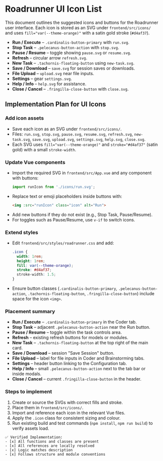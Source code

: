 # Roadrunner UI Icon List

This document outlines the suggested icons and buttons for the Roadrunner user interface. Each icon is stored as an SVG under `frontend/src/icons/` and uses `fill="var(--theme-orange)"` with a satin gold stroke (`#d4af37`).

- **Run / Execute** – `.cardinalis-button-primary` with `run.svg`.
- **Stop Task** – `.pelecanus-button-action` with `stop.svg`.
- **Pause / Resume** – toggle showing `pause.svg` or `resume.svg`.
- **Refresh** – circular arrow `refresh.svg`.
- **New Task** – `.tachornis-floating-button` using `new-task.svg`.
- **Save / Download** – `save.svg` for session saves or downloads.
- **File Upload** – `upload.svg` near file inputs.
- **Settings** – gear `settings.svg`.
- **Help / Info** – `help.svg` for assistance.
- **Close / Cancel** – `.fringilla-close-button` with `close.svg`.

## Implementation Plan for UI Icons

### Add icon assets
- Save each icon as an SVG under `frontend/src/icons/`.
- Files: `run.svg`, `stop.svg`, `pause.svg`, `resume.svg`, `refresh.svg`, `new-task.svg`, `save.svg`, `upload.svg`, `settings.svg`, `help.svg`, `close.svg`.
- Each SVG uses `fill="var(--theme-orange)"` and `stroke="#d4af37"` (satin gold) with a small `stroke-width`.

### Update Vue components
- Import the required SVG in `frontend/src/App.vue` and any component with buttons:
  ```javascript
  import runIcon from './icons/run.svg';
  ```
- Replace text or emoji placeholders inside buttons with:
  ```html
  <img :src="runIcon" class="icon" alt="Run">
  ```
- Add new buttons if they do not exist (e.g., Stop Task, Pause/Resume).
- For toggles such as Pause/Resume, use `v-if` to switch icons.

### Extend styles
- Edit `frontend/src/styles/roadrunner.css` and add:
  ```css
  .icon {
    width: 1rem;
    height: 1rem;
    fill: var(--theme-orange);
    stroke: #d4af37;
    stroke-width: 1.5;
  }
  ```
- Ensure button classes (`.cardinalis-button-primary`, `.pelecanus-button-action`, `.tachornis-floating-button`, `.fringilla-close-button`) include space for the icon `<img>`.

### Placement summary
- **Run / Execute** – `.cardinalis-button-primary` in the Coder tab.
- **Stop Task** – adjacent `.pelecanus-button-action` near the Run button.
- **Pause / Resume** – toggle within the task controls area.
- **Refresh** – existing refresh buttons for models or modules.
- **New Task** – `.tachornis-floating-button` at the top right of the main card.
- **Save / Download** – session "Save Session" button.
- **File Upload** – label for file inputs in Coder and Brainstorming tabs.
- **Settings** – header button linking to the Configuration tab.
- **Help / Info** – small `.pelecanus-button-action` next to the tab bar or inside modals.
- **Close / Cancel** – current `.fringilla-close-button` in the header.

### Steps to implement
1. Create or source the SVGs with correct fills and stroke.
2. Place them in `frontend/src/icons/`.
3. Import and reference each icon in the relevant Vue files.
4. Apply the `.icon` class for consistent sizing and colour.
5. Run existing build and test commands (`npm install`, `npm run build`) to verify assets load.

```
✅ Verified Implementation:
- [x] All functions and classes are present
- [x] All references are locally resolved
- [x] Logic matches description
- [x] Follows structure and module conventions
```

